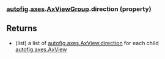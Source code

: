 ### [autofig](autofig.md).[axes](autofig.axes.md).[AxViewGroup](autofig.axes.AxViewGroup.md).direction (property)




Returns
---------
* (list) a list of  [autofig.axes.AxView.direction](autofig.axes.AxView.direction.md) for each child
    [autofig.axes.AxView](autofig.axes.AxView.md)

